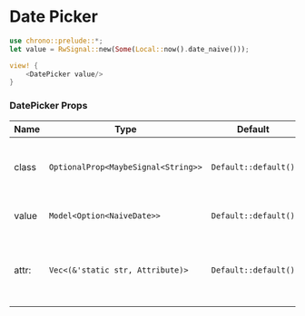 # Date Picker

```rust demo
use chrono::prelude::*;
let value = RwSignal::new(Some(Local::now().date_naive()));

view! {
    <DatePicker value/>
}
```

### DatePicker Props

| Name | Type | Default | Desciption |
| --- | --- | --- | --- |
| class | `OptionalProp<MaybeSignal<String>>` | `Default::default()` | Addtional classes for the date picker element. |
| value | `Model<Option<NaiveDate>>` | `Default::default()` | Set the date picker value |
| attr: | `Vec<(&'static str, Attribute)>` | `Default::default()` | The dom attrs of the input element inside the component. |

